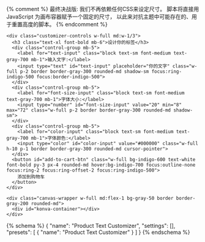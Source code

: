 {% comment %}
  最终决战版: 我们不再依赖任何CSS来设定尺寸。
  脚本将直接用 JavaScript 为画布容器赋予一个固定的尺寸，
  以此来对抗主题中可能存在的、用于重置高度的脚本。
{% endcomment %}

<div class="page-width py-10 border-t border-gray-200">
  <div class="customizer-container flex flex-wrap gap-8">
    
    <div class="customizer-controls w-full md:w-1/3">
      <h3 class="text-xl font-bold mb-6">设计你的标签</h3>
      <div class="control-group mb-5">
        <label for="text-input" class="block text-sm font-medium text-gray-700 mb-1">输入文字:</label>
        <input type="text" id="text-input" placeholder="你的文字" class="w-full p-2 border border-gray-300 rounded-md shadow-sm focus:ring-indigo-500 focus:border-indigo-500">
      </div>
      <div class="control-group mb-5">
        <label for="font-size-input" class="block text-sm font-medium text-gray-700 mb-1">字体大小:</label>
        <input type="number" id="font-size-input" value="20" min="8" max="72" class="w-full p-2 border border-gray-300 rounded-md shadow-sm">
      </div>
      <div class="control-group mb-5">
        <label for="color-input" class="block text-sm font-medium text-gray-700 mb-1">字体颜色:</label>
        <input type="color" id="color-input" value="#000000" class="w-full h-10 p-1 border border-gray-300 rounded-md cursor-pointer">
      </div>
      <button id="add-to-cart-btn" class="w-full bg-indigo-600 text-white font-bold py-3 px-4 rounded-md hover:bg-indigo-700 focus:outline-none focus:ring-2 focus:ring-offset-2 focus:ring-indigo-500">
        添加到购物车
      </button>
    </div>

    <div class="canvas-wrapper w-full md:flex-1 bg-gray-50 border border-gray-200 rounded-md">
      <div id="konva-container"></div>
    </div>

  </div>
</div>

<script>
  const initializeKonvaApp = (sectionElement) => {
    const konvaContainer = sectionElement.querySelector('#konva-container');
    if (!konvaContainer || konvaContainer.dataset.initialized === 'true') return;
    konvaContainer.dataset.initialized = 'true';

    console.log("Konva: 初始化开始...");
    
    // 【最终决战策略：用JS直接设定尺寸】
    // 我们不再读取尺寸，而是强制写入尺寸，以覆盖主题JS的影响。
    const fixedWidth = konvaContainer.parentElement.clientWidth || 300; // 尝试获取父容器宽度，如果失败则使用500
    const fixedHeight = 150; // 直接定义一个固定的高度

    konvaContainer.style.width = `${fixedWidth}px`;
    konvaContainer.style.height = `${fixedHeight}px`;
    konvaContainer.style.border = '2px dashed blue'; // 添加一个可见边框用于最终诊断

    // 延迟一个极短的时间，确保style已应用
    setTimeout(() => {
        // 我们不再读取 clientWidth/Height，而是直接使用我们设定的值
        const stageWidth = fixedWidth;
        const stageHeight = fixedHeight;
        
        if (stageWidth === 0 || stageHeight === 0) {
            console.error("Konva 致命错误: 这不应该发生！");
            return;
        }

        console.log(`Konva: 已用JS强制设定尺寸: ${stageWidth}x${stageHeight}`);
        
        const stage = new Konva.Stage({ container: konvaContainer, width: stageWidth, height: stageHeight });
        const layer = new Konva.Layer();
        stage.add(layer);

        const backgroundRect = new Konva.Rect({ x: 0, y: 0, width: stageWidth, height: stageHeight, fill: '#FFFFFF', stroke: '#dddddd', strokeWidth: 1 });
        layer.add(backgroundRect);

        const konvaText = new Konva.Text({ x: stageWidth / 2, y: stageHeight / 2, text: '你的文字', fontSize: 30, fontFamily: 'Arial', fill: '#000000', draggable: true });
        layer.add(konvaText);
        konvaText.offsetX(konvaText.width() / 2);
        konvaText.offsetY(konvaText.height() / 2);
        
        layer.draw();
        console.log("Konva: 画布已绘制！");

        // ... 事件监听器代码保持不变 ...
        const textInput = sectionElement.querySelector('#text-input');
        const fontSizeInput = sectionElement.querySelector('#font-size-input');
        const colorInput = sectionElement.querySelector('#color-input');
        const addToCartBtn = sectionElement.querySelector('#add-to-cart-btn');

        textInput.addEventListener('input', (e) => { konvaText.text(e.target.value || ' '); konvaText.offsetX(konvaText.width() / 2); layer.draw(); });
        fontSizeInput.addEventListener('input', (e) => { konvaText.fontSize(parseInt(e.target.value, 10)); konvaText.offsetX(konvaText.width() / 2); konvaText.offsetY(konvaText.height() / 2); layer.draw(); });
        colorInput.addEventListener('input', (e) => { konvaText.fill(e.target.value); layer.draw(); });
        {% comment %} addToCartBtn.addEventListener('click', (e) => {
            e.preventDefault();
            const productForm = document.querySelector('form[action*="/cart/add"]');
            const variantIdInput = productForm ? productForm.querySelector('[name="id"]') : null;
            if (!variantIdInput || !variantIdInput.value) { alert('错误：找不到产品变体ID。'); return; }
            const variantId = variantIdInput.value;
            backgroundRect.hide();
            layer.draw();

            const previewImage = stage.toDataURL({ 
                mimeType: 'image/jpeg', // 告诉 Konva 生成 JPEG 图像
                quality: 0.7,           // 设定压缩质量 (0.7 是一个很好的起点，可以在 0.1 到 1 之间调整)
                pixelRatio: 1           // 确保 pixelRatio 仍然是 1
            });

            backgroundRect.show();
            layer.draw();
            const formData = { items: [{ id: variantId, quantity: 1, properties: { '_CustomTextPreview': previewImage, '定制文字': textInput.value, '字体大小': fontSizeInput.value, '字体颜色': colorInput.value }}] };
            fetch('/cart/add.js', { method: 'POST', headers: { 'Content-Type': 'application/json' }, body: JSON.stringify(formData) })
              .then(res => res.json()).then(data => { if (!data.status) { window.location.href = '/cart'; } else { alert('添加失败: ' + data.description); }})
              .catch(console.error);
        }); {% endcomment %}

        // 请用这个版本的代码完整替换您现有的 addToCartBtn 事件监听器

        addToCartBtn.addEventListener('click', (e) => {
            e.preventDefault();
            const productForm = document.querySelector('form[action*="/cart/add"]');
            const variantIdInput = productForm ? productForm.querySelector('[name="id"]') : null;
            if (!variantIdInput || !variantIdInput.value) { 
                alert('错误：找不到产品变体ID。'); 
                return; 
            }
            const variantId = variantIdInput.value;

            // 为了生成预览，我们暂时隐藏画布的背景和边框
            backgroundRect.hide();
            layer.draw();

            // 【极限压缩代码】
            // 使用 JPEG 格式，并把质量调低 (例如 0.6)，来强制减小文件大小
            // 画布尺寸已经在前面被设定为较小的值 (例如 300x150)
            const previewImage = stage.toDataURL({ 
                mimeType: 'image/jpeg', // 强制使用 JPEG
                quality: 0.6,           // 使用较低的质量来确保字符串长度足够短
                pixelRatio: 1           // 确保 pixelRatio 为 1
            });

            // 【关键的自我诊断】在F12控制台打印出压缩后的字符串长度
            console.log('压缩后的图像数据长度:', previewImage.length);

            // 恢复背景
            backgroundRect.show();
            layer.draw();

            // 获取其他文本属性的值
            const textInput = sectionElement.querySelector('#text-input');
            const fontSizeInput = sectionElement.querySelector('#font-size-input');
            const colorInput = sectionElement.querySelector('#color-input');

            const formData = {
                items: [{
                    id: variantId,
                    quantity: 1,
                    properties: {
                        // 我们现在同时发送图片和文本属性
                        'CustomTextPreview': previewImage,
                        '定制文字': textInput.value,
                        '字体大小': fontSizeInput.value, 
                        '字体颜色': colorInput.value
                    }
                }]
            };

            fetch('/cart/add.js', { 
                method: 'POST', 
                headers: { 'Content-Type': 'application/json' }, 
                body: JSON.stringify(formData) 
            })
            .then(res => res.json())
            .then(data => { 
                if (!data.status) { 
                    window.location.href = '/cart'; 
                } else { 
                    alert('添加失败: ' + data.description); 
                }
            })
            .catch(console.error);
        });

    }, 100); // 稍微增加延迟，给JS样式应用留出时间
  };

  // ---- 终极启动器 (保持不变) ----
  const bootstrapper = () => {
    const konvaCheckInterval = setInterval(() => {
      if (typeof window.Konva !== 'undefined') {
        clearInterval(konvaCheckInterval);
        const sectionId = 'shopify-section-{{ section.id }}';
        const sectionElement = document.getElementById(sectionId);
        if (!sectionElement) return;
        const elementCheckInterval = setInterval(() => {
          const konvaContainer = sectionElement.querySelector('#konva-container');
          if (konvaContainer) {
            clearInterval(elementCheckInterval);
            initializeKonvaApp(sectionElement);
          }
        }, 100);
        setTimeout(() => { clearInterval(elementCheckInterval); }, 5000);
      }
    }, 100);
    setTimeout(() => { clearInterval(konvaCheckInterval); }, 5000);
  };
  document.addEventListener('turbo:load', bootstrapper);
  document.addEventListener('shopify:section:load', bootstrapper);
  if (document.readyState === 'loading') { document.addEventListener('DOMContentLoaded', bootstrapper); } else { bootstrapper(); }
</script>

{% schema %}
{
  "name": "Product Text Customizer",
  "settings": [],
  "presets": [
    {
      "name": "Product Text Customizer"
    }
  ]
}
{% endschema %}